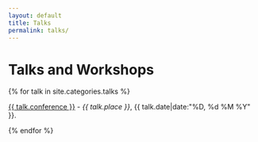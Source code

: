 ```yaml
---
layout: default
title: Talks
permalink: talks/
---
```


<div class="home">
<h1 class="page-heading">Talks and Workshops</h1>


<div id="map-talks"></div>

<div id="list-talks">
{% for talk in site.categories.talks %}
<p class="talk-item" id="talk-{{forloop.index}}"><a href="{{talk.conference_link}}">{{ talk.conference }}</a> - <em>{{ talk.place }}</em>, {{ talk.date|date:"%D, %d %M %Y" }}.
</p>
{% endfor %}
</div>




<script>

$(document).ready(function(){
    var mymap = L.map('map-talks').setView([40., -50.], 2);
    L.tileLayer('https://api.mapbox.com/styles/v1/{id}/tiles/{z}/{x}/{y}?access_token={accessToken}', {
        attribution: '',
        maxZoom: 18,
        id: 'mapbox/streets-v11',
        accessToken: 'pk.eyJ1IjoibWFyb3hlIiwiYSI6ImNrMHk5ZXZuZzBjaHUzaXBoejhobm83emQifQ.hvVILgnjUb_jj9eMR127Dg'
    }).addTo(mymap);


    {% for talk in site.categories.talks %}
    {% if talk.longitude %}
    var marker = L.marker([{{talk.longitude}},{{talk.latitude}}]).addTo(mymap);
    marker.bindPopup("{{talk.conference}}, {{talk.date|date:'%M %Y'}}");

    // When the marker is clicked,
    // highlight the corresponding item in the list of talks
    marker.on('click', function(e){
        $(".talk-item").removeClass("talk-selected");
        $("#talk-{{forloop.index}}").addClass( "talk-selected" );
    });

    marker.setIcon(L.icon({iconUrl: '/assets/imgs/red_pin.png', iconSize: [24, 24],}));
    marker{{forloop.index}} = marker;
    $("#talk-{{forloop.index}}").click(function() {
        marker{{forloop.index}}.openPopup();
        $(".talk-item").removeClass("talk-selected");
        $("#talk-{{forloop.index}}").addClass( "talk-selected" );
    })
    {% endif %}
    {% endfor %}

});
</script>
</div>
